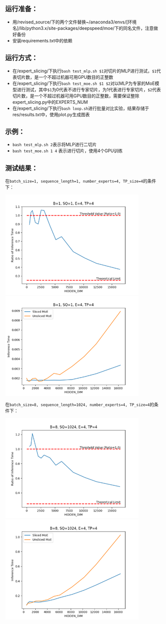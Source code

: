 ## 运行准备：

- 用/revised_source/下的两个文件替换~/anaconda3/envs/[环境名]/lib/python3.x/site-packages/deepspeed/moe/下的同名文件，注意做好备份
- 安装requirements.txt中的依赖

## 运行方式：

- 在/expert_slicing/下执行`bash test_mlp.sh $1`对切片的MLP进行测试，`$1`代表切片数，是一个不超过机器可用GPU数目的正整数
- 在/expert_slicing/下执行`bash test_moe.sh $1 $2`对以MLP为专家的MoE模型进行测试，其中`$1`为0代表不进行专家切片，为1代表进行专家切片，`$2`代表切片数，是一个不超过机器可用GPU数目的正整数，需要保证整除expert_slicing.py中的EXPERTS_NUM
- 在/expert_slicing/下执行`bash loop.sh`进行批量对比实验，结果存储于res/results.txt中，使用plot.py生成图表

## 示例：

- `bash test_mlp.sh 2`表示将MLP进行二切片
- `bash test_moe.sh 1 4` 表示进行切片，使用4个GPU训练

## 测试结果：

在`batch_size=1, sequence_length=1, number_experts=4, TP_size=4`的条件下：

<img src="expert_slicing/pics_B1_SQ1/pics_W4_E4_TP4/line_W4_E4_TP4.png" alt="line_W4_E4_TP4" style="zoom: 67%;" /><img src="expert_slicing/pics_B1_SQ1/pics_W4_E4_TP4/sep_line_W4_E4_TP4.png" alt="sep_line_W4_E4_TP4" style="zoom:67%;" />

在`batch_size=8, sequence_length=1024, number_experts=4, TP_size=4`的条件下：

<img src="expert_slicing/pics_B8_SQ1024/pics_W4_E4_TP4/line_W4_E4_TP4.png" alt="line_W4_E4_TP4" style="zoom:67%;" /><img src="expert_slicing/pics_B8_SQ1024/pics_W4_E4_TP4/sep_line_W4_E4_TP4.png" alt="sep_line_W4_E4_TP4" style="zoom:67%;" />